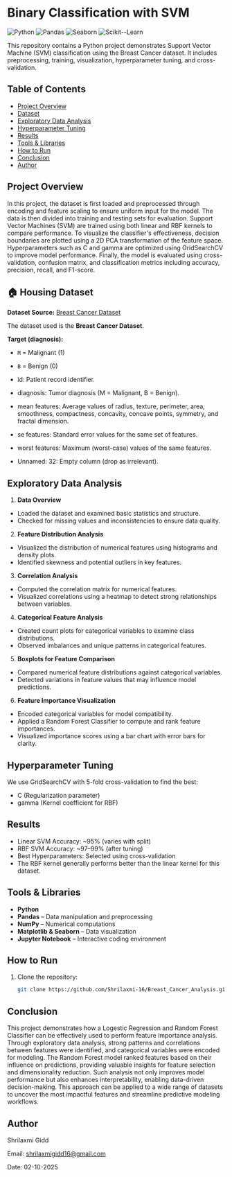 # Binary Classification with SVM

![Python](https://img.shields.io/badge/Python-3.10-blue?logo=python&logoColor=white) 
![Pandas](https://img.shields.io/badge/Pandas-1.5-brightgreen) 
![Seaborn](https://img.shields.io/badge/Seaborn-0.12-purple)
![Scikit--Learn](https://img.shields.io/badge/Scikit--Learn-1.2-orange)  


This repository contains a Python project demonstrates Support Vector Machine (SVM) classification using the Breast Cancer dataset. It includes preprocessing, training, visualization, hyperparameter tuning, and cross-validation.

## Table of Contents

- [Project Overview](#project-overview)  
- [Dataset](#HousingDataset)  
- [Exploratory Data Analysis](#exploratory-data-analysis)
- [Hyperparameter Tuning](#HyperparameterTuning)
- [Results](#Results) 
- [Tools & Libraries](#Tools&Libraries)
- [How to Run](#how-to-run)  
- [Conclusion](#conclusion)  
- [Author](#author)
   
## Project Overview

In this project, the dataset is first loaded and preprocessed through encoding and feature scaling to ensure uniform input for the model. The data is then divided into training and testing sets for evaluation. Support Vector Machines (SVM) are trained using both linear and RBF kernels to compare performance. To visualize the classifier's effectiveness, decision boundaries are plotted using a 2D PCA transformation of the feature space. Hyperparameters such as C and gamma are optimized using GridSearchCV to improve model performance. Finally, the model is evaluated using cross-validation, confusion matrix, and classification metrics including accuracy, precision, recall, and F1-score.


## 🏠 Housing Dataset 

**Dataset Source:** [Breast Cancer Dataset](https://www.kaggle.com/datasets/yasserh/breast-cancer-dataset)

The dataset used is the **Breast Cancer Dataset**.  

**Target (diagnosis):**  
- `M` = Malignant (1)  
- `B` = Benign (0)  

- id: Patient record identifier.
- diagnosis: Tumor diagnosis (M = Malignant, B = Benign).
- mean features: Average values of radius, texture, perimeter, area, smoothness, compactness, concavity, concave points, symmetry, and fractal dimension.
- se features: Standard error values for the same set of features.
- worst features: Maximum (worst-case) values of the same features.
- Unnamed: 32: Empty column (drop as irrelevant).

## Exploratory Data Analysis

1. **Data Overview**
  - Loaded the dataset and examined basic statistics and structure.
  - Checked for missing values and inconsistencies to ensure data quality.

2. **Feature Distribution Analysis**
  - Visualized the distribution of numerical features using histograms and density plots.
  - Identified skewness and potential outliers in key features.

3. **Correlation Analysis**
  - Computed the correlation matrix for numerical features.
  - Visualized correlations using a heatmap to detect strong relationships between variables.

4. **Categorical Feature Analysis**
  - Created count plots for categorical variables to examine class distributions.
  - Observed imbalances and unique patterns in categorical features.

5. **Boxplots for Feature Comparison**
  - Compared numerical feature distributions against categorical variables.
  - Detected variations in feature values that may influence model predictions.

6. **Feature Importance Visualization**
  - Encoded categorical variables for model compatibility.
  - Applied a Random Forest Classifier to compute and rank feature importances.
  - Visualized importance scores using a bar chart with error bars for clarity.


## Hyperparameter Tuning

We use GridSearchCV with 5-fold cross-validation to find the best:

- C (Regularization parameter)
- gamma (Kernel coefficient for RBF)

## Results

- Linear SVM Accuracy: ~95% (varies with split)
- RBF SVM Accuracy: ~97–99% (after tuning)
- Best Hyperparameters: Selected using cross-validation
- The RBF kernel generally performs better than the linear kernel for this dataset.


## Tools & Libraries
- **Python**
- **Pandas** – Data manipulation and preprocessing
- **NumPy** – Numerical computations
- **Matplotlib & Seaborn** – Data visualization
- **Jupyter Notebook** – Interactive coding environment

## How to Run
1. Clone the repository:
   ```bash
   git clone https://github.com/Shrilaxmi-16/Breast_Cancer_Analysis.git


## Conclusion

This project demonstrates how a Logestic Regression and Random Forest Classifier can be effectively used to perform feature importance analysis. Through exploratory data analysis, strong patterns and correlations between features were identified, and categorical variables were encoded for modeling. The Random Forest model ranked features based on their influence on predictions, providing valuable insights for feature selection and dimensionality reduction. Such analysis not only improves model performance but also enhances interpretability, enabling data-driven decision-making. This approach can be applied to a wide range of datasets to uncover the most impactful features and streamline predictive modeling workflows.

## Author
Shrilaxmi Gidd

Email: shrilaxmigidd16@gmail.com

Date: 02-10-2025
  
